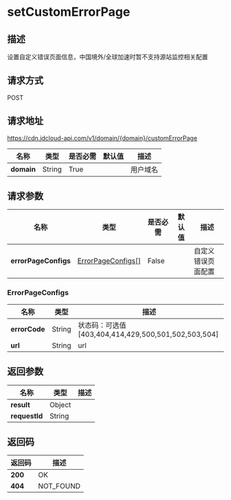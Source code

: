 # setCustomErrorPage


## 描述
设置自定义错误页面信息，中国境外/全球加速时暂不支持源站监控相关配置

## 请求方式
POST

## 请求地址
https://cdn.jdcloud-api.com/v1/domain/{domain}/customErrorPage

|名称|类型|是否必需|默认值|描述|
|---|---|---|---|---|
|**domain**|String|True| |用户域名|

## 请求参数
|名称|类型|是否必需|默认值|描述|
|---|---|---|---|---|
|**errorPageConfigs**|[ErrorPageConfigs[]](queryCustomErrorPage#ErrorPageConfigs)|False| |自定义错误页面配置|

### <div id="ErrorPageConfigs">ErrorPageConfigs</div>
|名称|类型|描述|
|---|---|---|
|**errorCode**|String|状态码：可选值[403,404,414,429,500,501,502,503,504]|
|**url**|String|url|


## 返回参数
|名称|类型|描述|
|---|---|---|
|**result**|Object| |
|**requestId**|String| |


## 返回码
|返回码|描述|
|---|---|
|**200**|OK|
|**404**|NOT_FOUND|
